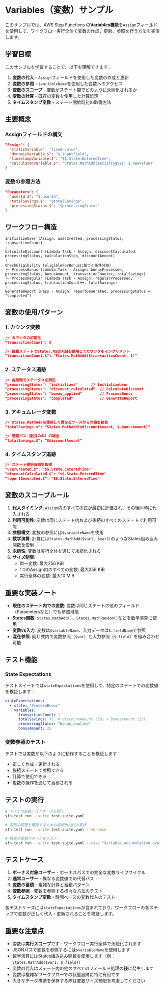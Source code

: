 # Variables（変数）サンプル

このサンプルでは、AWS Step Functions の**Variables機能**を`Assign`フィールドを使用して、ワークフロー実行全体で変数の作成、更新、参照を行う方法を実演します。

## 学習目標

このサンプルを学習することで、以下を理解できます：

1. **変数の代入** - `Assign`フィールドを使用した変数の作成と更新
2. **変数の参照** - `$variableName`を使用した変数へのアクセス
3. **変数のスコープ** - 変数がステート間でどのように永続化されるか
4. **変数の計算** - 既存の変数を使用した計算処理
5. **タイムスタンプ変数** - ステート開始時刻の取得方法

## 主要概念

### Assignフィールドの構文
```json
"Assign": {
  "staticVariable": "fixed-value",
  "dynamicVariable.$": "$.inputField", 
  "timestampVariable.$": "$$.State.EnteredTime",
  "calculatedVariable.$": "States.MathAdd($existingVar, $.newValue)"
}
```

### 変数の参照方法
```json
"Parameters": {
  "userId.$": "$.userId",
  "totalSavings.$": "$totalSavings",
  "processingStatus.$": "$processingStatus"
}
```

## ワークフロー構造

```
InitializeUser (Assign: userCreated, processingStatus, transactionCount)
↓
CalculateDiscount (Lambda Task - Assign: discountCalculated, processingStatus, calculationStep, discountAmount)  
↓
CheckEligibility (eligibleForBonusに基づく条件分岐)
├─ ProcessBonus (Lambda Task - Assign: bonusProcessed, processingStatus, bonusAmount, transactionCount++, totalSavings)
└─ ProcessRegular (Lambda Task - Assign: regularProcessed, processingStatus, transactionCount++, totalSavings)
↓
GenerateReport (Pass - Assign: reportGenerated, processingStatus = "completed")
```

## 変数の使用パターン

### 1. カウンタ変数
```json
// カウンタの初期化
"transactionCount": 0

// 後続ステートでStates.MathAddを使用してカウンタをインクリメント  
"transactionCount.$": "States.MathAdd($transactionCount, 1)"
```

### 2. ステータス追跡
```json
// 各段階でステータスを設定
"processingStatus": "initialized"      // InitializeUser
"processingStatus": "discount_calculated"  // CalculateDiscount  
"processingStatus": "bonus_applied"        // ProcessBonus
"processingStatus": "completed"            // GenerateReport
```

### 3. アキュムレータ変数
```json
// States.MathAddを使用して異なるソースからの値を結合
"totalSavings.$": "States.MathAdd($discountAmount, $.bonusAmount)"

// 通常パス（割引のみ）の場合
"totalSavings.$": "$discountAmount"
```

### 4. タイムスタンプ追跡
```json
// ステート開始時刻を取得
"userCreated.$": "$$.State.EnteredTime"
"discountCalculated.$": "$$.State.EnteredTime"  
"reportGenerated.$": "$$.State.EnteredTime"
```

## 変数のスコープルール

1. **代入タイミング**: `Assign`内のすべての式が最初に評価され、その後同時に代入される
2. **利用可能性**: 変数は同じステート内および後続のすべてのステートで利用可能
3. **参照構文**: 変数の参照には`$variableName`を使用
4. **数学演算**: 計算には`States.MathAdd($var1, $var2)`のようなStates組み込み関数を使用
5. **永続性**: 変数は実行全体を通じて永続化される
6. **サイズ制限**: 
   - 単一変数: 最大256 KiB
   - 1つのAssign内のすべての変数: 最大256 KiB  
   - 実行全体の変数: 最大10 MiB

## 重要な実装ノート

- **現在のステート内での変数**: 変数は同じステートの他のフィールド（Parametersなど）でも参照可能
- **States関数**: `States.MathAdd()`、`States.MathRandom()`などを数学演算に使用
- **変数vs入力**: 変数は`$variableName`、入力データは`$.fieldName`で参照
- **混在参照**: 同じ式内で変数参照（`$var`）と入力参照（`$.field`）を組み合わせ可能

## テスト機能

### State Expectations
テストスイートでは`stateExpectations`を使用して、特定のステートでの変数値を検証します：

```yaml
stateExpectations:
  - state: "ProcessBonus"
    variables:
      transactionCount: 1
      totalSavings: 75  # discountAmount (50) + bonusAmount (25)
      processingStatus: "bonus_applied"
      bonusAmount: 25
```

### 変数参照のテスト
テストでは変数が以下のように動作することを検証します：
- 正しく作成・更新される
- 後続ステートで参照できる
- 計算で使用できる
- 複数の操作を通じて蓄積される

## テストの実行

```bash
# すべての変数テストケースを実行
sfn-test run --suite test-suite.yaml

# 変数の変更を確認するための詳細出力付き実行
sfn-test run --suite test-suite.yaml --verbose

# 特定の変数パターンをテスト
sfn-test run --suite test-suite.yaml --case "Variable accumulation over multiple states"
```

## テストケース

1. **ボーナス対象ユーザー** - ボーナスパスでの完全な変数ライフサイクル
2. **通常ユーザー** - 異なる変数値での代替パス  
3. **変数の蓄積** - 複雑な計算と蓄積パターン
4. **変数参照** - 変数を参照する様々な方法のテスト
5. **タイムスタンプ変数** - 時間ベースの変数代入のテスト

各テストケースには`stateExpectations`が含まれており、ワークフローの各ステップで変数が正しく代入・更新されることを検証します。

## 重要な注意点

- 変数は**実行スコープ**です - ワークフロー実行全体で永続化されます
- JSONパスで変数を参照するには`$variableName`を使用します
- 数学演算にはStates組み込み関数を使用します（例：`States.MathAdd($var1, $.field)`）
- 変数の代入はステート内の他のすべてのフィールド処理の**後に**発生します  
- 変数は複雑なワークフローでの状態追跡に特に有用です
- 大きなデータ構造を保存する際は変数サイズ制限を考慮してください